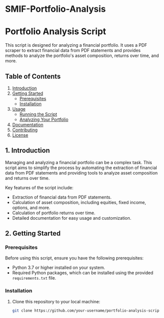 # SMIF-Portfolio-Analysis
# Portfolio Analysis Script

This script is designed for analyzing a financial portfolio. It uses a PDF scraper to extract financial data from PDF statements and provides methods to analyze the portfolio's asset composition, returns over time, and more.

## Table of Contents

1. [Introduction](#introduction)
2. [Getting Started](#getting-started)
   - [Prerequisites](#prerequisites)
   - [Installation](#installation)
3. [Usage](#usage)
   - [Running the Script](#running-the-script)
   - [Analyzing Your Portfolio](#analyzing-your-portfolio)
4. [Documentation](#documentation)
5. [Contributing](#contributing)
6. [License](#license)

## 1. Introduction <a name="introduction"></a>

Managing and analyzing a financial portfolio can be a complex task. This script aims to simplify the process by automating the extraction of financial data from PDF statements and providing tools to analyze asset composition and returns over time.

Key features of the script include:

- Extraction of financial data from PDF statements.
- Calculation of asset composition, including equities, fixed income, options, and more.
- Calculation of portfolio returns over time.
- Detailed documentation for easy usage and customization.

## 2. Getting Started <a name="getting-started"></a>

### Prerequisites <a name="prerequisites"></a>

Before using this script, ensure you have the following prerequisites:

- Python 3.7 or higher installed on your system.
- Required Python packages, which can be installed using the provided `requirements.txt` file.

### Installation <a name="installation"></a>

1. Clone this repository to your local machine:

   ```bash
   git clone https://github.com/your-username/portfolio-analysis-script.git
